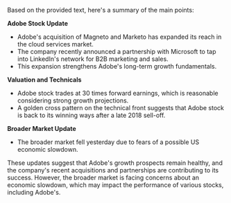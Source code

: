 Based on the provided text, here's a summary of the main points:

**Adobe Stock Update**

* Adobe's acquisition of Magneto and Marketo has expanded its reach in the cloud services market.
* The company recently announced a partnership with Microsoft to tap into LinkedIn's network for B2B marketing and sales.
* This expansion strengthens Adobe's long-term growth fundamentals.

**Valuation and Technicals**

* Adobe stock trades at 30 times forward earnings, which is reasonable considering strong growth projections.
* A golden cross pattern on the technical front suggests that Adobe stock is back to its winning ways after a late 2018 sell-off.

**Broader Market Update**

* The broader market fell yesterday due to fears of a possible US economic slowdown.

These updates suggest that Adobe's growth prospects remain healthy, and the company's recent acquisitions and partnerships are contributing to its success. However, the broader market is facing concerns about an economic slowdown, which may impact the performance of various stocks, including Adobe's.